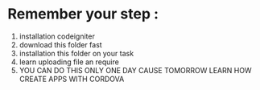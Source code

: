 # Remember your step :
 1. installation codeigniter
 2. download this folder fast
 3. installation this folder on your task
 4. learn uploading file an require
 5. YOU CAN DO THIS ONLY ONE DAY CAUSE TOMORROW LEARN HOW CREATE APPS WITH CORDOVA
